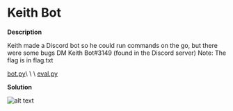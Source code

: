 # Keith Bot

__Description__

Keith made a Discord bot so he could run commands on the go, but there were some bugs
DM Keith Bot#3149 (found in the Discord server)
Note: The flag is in flag.txt

[bot.py](bot.py)\ \ \ [eval.py](eval.py)

__Solution__

![alt text](sovle.png)
